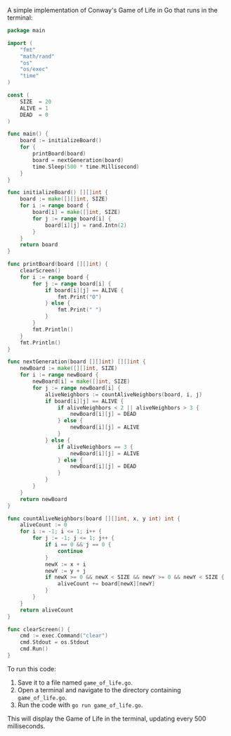 A simple implementation of Conway's Game of Life in Go that runs in the terminal:

```go
package main

import (
	"fmt"
	"math/rand"
	"os"
	"os/exec"
	"time"
)

const (
	SIZE  = 20
	ALIVE = 1
	DEAD  = 0
)

func main() {
	board := initializeBoard()
	for {
		printBoard(board)
		board = nextGeneration(board)
		time.Sleep(500 * time.Millisecond)
	}
}

func initializeBoard() [][]int {
	board := make([][]int, SIZE)
	for i := range board {
		board[i] = make([]int, SIZE)
		for j := range board[i] {
			board[i][j] = rand.Intn(2)
		}
	}
	return board
}

func printBoard(board [][]int) {
	clearScreen()
	for i := range board {
		for j := range board[i] {
			if board[i][j] == ALIVE {
				fmt.Print("O")
			} else {
				fmt.Print(" ")
			}
		}
		fmt.Println()
	}
	fmt.Println()
}

func nextGeneration(board [][]int) [][]int {
	newBoard := make([][]int, SIZE)
	for i := range newBoard {
		newBoard[i] = make([]int, SIZE)
		for j := range newBoard[i] {
			aliveNeighbors := countAliveNeighbors(board, i, j)
			if board[i][j] == ALIVE {
				if aliveNeighbors < 2 || aliveNeighbors > 3 {
					newBoard[i][j] = DEAD
				} else {
					newBoard[i][j] = ALIVE
				}
			} else {
				if aliveNeighbors == 3 {
					newBoard[i][j] = ALIVE
				} else {
					newBoard[i][j] = DEAD
				}
			}
		}
	}
	return newBoard
}

func countAliveNeighbors(board [][]int, x, y int) int {
	aliveCount := 0
	for i := -1; i <= 1; i++ {
		for j := -1; j <= 1; j++ {
			if i == 0 && j == 0 {
				continue
			}
			newX := x + i
			newY := y + j
			if newX >= 0 && newX < SIZE && newY >= 0 && newY < SIZE {
				aliveCount += board[newX][newY]
			}
		}
	}
	return aliveCount
}

func clearScreen() {
	cmd := exec.Command("clear")
	cmd.Stdout = os.Stdout
	cmd.Run()
}
```

To run this code:

1. Save it to a file named `game_of_life.go`.
2. Open a terminal and navigate to the directory containing `game_of_life.go`.
3. Run the code with `go run game_of_life.go`.

This will display the Game of Life in the terminal, updating every 500 milliseconds.